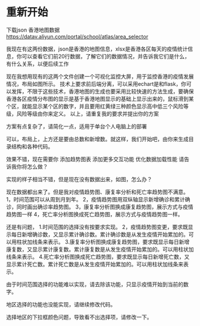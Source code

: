 # 重新开始
下载json 香港地图数据
https://datav.aliyun.com/portal/school/atlas/area_selector

我现在有这两份数据，json是香港的地图信息，xlsx是香港各区每天的疫情统计信息，你可以查看它们前20行数据，了解它们的数据情况，并告诉我它们是什么，有什么关系，以便后续工作

现在我想用现有的这两个文件创建一个可视化监控大屏，用于监控香港的疫情发展情况，布局如图所示。
技术上要求前后端分离，可以采用echart是和flask，你可以发挥，不限于这些技术，香港地图的生成也要采用比较快速的方法生成，要确保香港各区疫情分布图的显示是基于香港地图显示的基础上显示出来的，鼠标滑到某个区，就能显示某个区的数字，并且要用红黄绿三种颜色显示高中低三个风险等级，风险等级由你来定义。
以上，请重复我的要求并提出你的方案


方案有点复杂了，请简化一点，适用于单台个人电脑上的部署

可以，布局上，上方还是要由总数和新增数。就这样，我们开始吧，由你来生成目录结构和各种代码。


效果不错，现在需要你
添加趋势图表
添加更多交互功能
优化数据加载性能
请告诉我你将怎么做？


实现的样子相当不错，但是现在没有数据出来，如图，怎么办？


现在数据都出来了。但是我对疫情趋势图、康复率分析和死亡率趋势图不满意。
1，时间范围可以从周到月到年。
2，疫情趋势图用双纵轴显示新增确诊和累计确诊，同时画出确诊率趋势图。
3，康复率分析图换成康复趋势图，展示方式与疫情趋势图一样
4，死亡率分析图换成死亡趋势图，展示方式与疫情趋势图一样。




还是有问题，
1.时间范围的选择没有按要求实现。
2，疫情趋势图变更，要求既显示每日新增确诊数，又显示累计确诊数。累计确诊数是从发生疫情开始累加的。可以用柱状加线条来表示。
3.康复率分析图换成康复趋势图，要求既显示每日新增康复数，又显示累计康复数。累计康复数是从发生疫情开始累加的。可以用柱状加线条来表示。
4.死亡率分析图换成死亡趋势图，要求既显示每日新增死亡数，又显示累计死亡数。累计死亡数是从发生疫情开始累加的。可以用柱状加线条来表示。


由于时间范围选择的功能难以实现，请去除该功能，只显示疫情开始到当前的数字。

地区选择的功能也没能实现，请继续修改代码。

选择地区的下拉框颜色问题，导致看不出选择项，请修改一下。